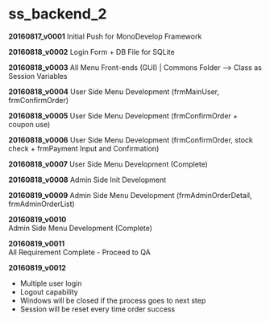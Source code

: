 # ss_backend_2

**20160817_v0001**
Initial Push for MonoDevelop Framework

**20160818_v0002**
Login Form + DB File for SQLite

**20160818_v0003**
All Menu Front-ends (GUI) | Commons Folder --> Class as Session Variables

**20160818_v0004**
User Side Menu Development (frmMainUser, frmConfirmOrder)

**20160818_v0005**
User Side Menu Development (frmConfirmOrder + coupon use)

**20160818_v0006**
User Side Menu Development (frmConfirmOrder, stock check + frmPayment Input and Confirmation)

**20160818_v0007**
User Side Menu Development (Complete)

**20160818_v0008**
Admin Side Init Development

**20160819_v0009**
Admin Side Menu Development (frmAdminOrderDetail, frmAdminOrderList)

**20160819_v0010**	
Admin Side Menu Development (Complete)

**20160819_v0011**	
All Requirement Complete - Proceed to QA

**20160819_v0012**	
- Multiple user login
- Logout capability
- Windows will be closed if the process goes to next step
- Session will be reset every time order success
